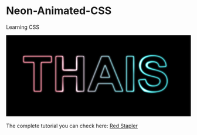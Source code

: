 # Neon-Animated-CSS

Learning CSS

![Neon](https://github.com/thatacello/Neon-Animated-CSS/blob/master/tha.png?raw=true "Neon")

The complete tutorial you can check here: [Red Stapler](http://https://www.youtube.com/watch?v=YiSzx0Cb8_8 "Red Stapler")
